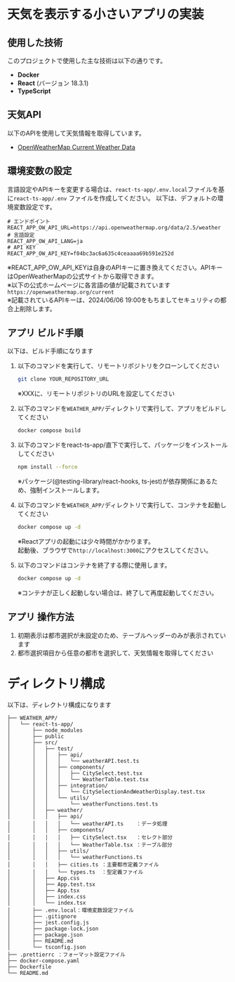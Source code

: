 # 天気を表示する小さいアプリの実装

## 使用した技術
このプロジェクトで使用した主な技術は以下の通りです。
- **Docker**
- **React** (バージョン 18.3.1)
- **TypeScript**

## 天気API
以下のAPIを使用して天気情報を取得しています。
- [OpenWeatherMap Current Weather Data](https://openweathermap.org/current)

## 環境変数の設定
言語設定やAPIキーを変更する場合は、`react-ts-app/.env.local`ファイルを基に`react-ts-app/.env` ファイルを作成してください。
以下は、デフォルトの環境変数設定です。
```env
# エンドポイント
REACT_APP_OW_API_URL=https://api.openweathermap.org/data/2.5/weather
# 言語設定
REACT_APP_OW_API_LANG=ja
# API KEY
REACT_APP_OW_API_KEY=f04bc3ac6a635c4ceaaaa69b591e252d
``` 
※REACT_APP_OW_API_KEYは自身のAPIキーに置き換えてください。APIキーはOpenWeatherMapの公式サイトから取得できます。  
※以下の公式ホームページに各言語の値が記載されています  
```https://openweathermap.org/current```  
※記載されているAPIキーは、2024/06/06 19:00をもちましてセキュリティの都合上削除します。

## アプリ ビルド手順
以下は、ビルド手順になります
1. 以下のコマンドを実行して、リモートリポジトリをクローンしてください  
    ```bash
    git clone YOUR_REPOSITORY_URL
    ```
    ※XXXに、リモートリポジトリのURLを設定してください  
2. 以下のコマンドを`WEATHER_APP/`ディレクトリで実行して、アプリをビルドしてください  
    ```bash
    docker compose build
    ```
3. 以下のコマンドをreact-ts-app/直下で実行して、パッケージをインストールしてください  
    ```bash
    npm install --force
    ```
    ※パッケージ(@testing-library/react-hooks, ts-jest)が依存関係にあるため、強制インストールします。
4. 以下のコマンドを`WEATHER_APP/`ディレクトリで実行して、コンテナを起動してください  
    ```bash
    docker compose up -d
    ```
    ※Reactアプリの起動には少々時間がかかります。  
    起動後、ブラウザで`http://localhost:3000`にアクセスしてください。

5. 以下のコマンドはコンテナを終了する際に使用します。
    ```bash
    docker compose up -d
    ```
    ※コンテナが正しく起動しない場合は、終了して再度起動してください。

## アプリ 操作方法

1. 初期表示は都市選択が未設定のため、テーブルヘッダーのみが表示されています  
1. 都市選択項目から任意の都市を選択して、天気情報を取得してください

# ディレクトリ構成
以下は、ディレクトリ構成になります
```
├── WEATHER_APP/
│   └── react-ts-app/
│       ├── node_modules
│       ├── public
│       ├── src/
│       │   ├── test/
│       │   │   ├── api/
│       │   │   │   └── weatherAPI.test.ts
│       │   │   ├── components/
│       │   │   │   ├── CitySelect.test.tsx
│       │   │   │   └── WeatherTable.test.tsx
│       │   │   ├── integration/
│       │   │   │   └── CitySelectionAndWeatherDisplay.test.tsx
│       │   │   └── utils/
│       │   │       └── weatherFunctions.test.ts
│       │   ├── weather/
│       │   │   ├── api/
│       │   │   │   └── weatherAPI.ts    ：データ処理
│       │   │   ├── components/
│       │   │   │   ├── CitySelect.tsx   ：セレクト部分
│       │   │   │   └── WeatherTable.tsx ：テーブル部分
│       │   │   ├── utils/
│       │   │   │   └── weatherFunctions.ts
│       │   │   ├── cities.ts ：主要都市定義ファイル
│       │   │   └── types.ts  ：型定義ファイル
│       │   ├── App.css
│       │   ├── App.test.tsx
│       │   ├── App.tsx
│       │   ├── index.css
│       │   └── index.tsx
│       ├── .env.local：環境変数設定ファイル
│       ├── .gitignore
│       ├── jest.config.js
│       ├── package-lock.json
│       ├── package.json
│       ├── README.md
│       └── tsconfig.json
├── .prettierrc ：フォーマット設定ファイル
├── docker-compose.yaml
├── Dockerfile
└── README.md

```
